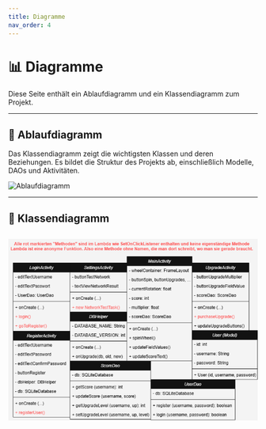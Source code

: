 ```yaml
---
title: Diagramme
nav_order: 4
---
```


# 📊 Diagramme

Diese Seite enthält ein Ablaufdiagramm und ein Klassendiagramm zum Projekt.

---

## 🧱 Ablaufdiagramm

Das Klassendiagramm zeigt die wichtigsten Klassen und deren Beziehungen. Es bildet die Struktur des Projekts ab, einschließlich Modelle, DAOs und Aktivitäten.

![Ablaufdiagramm](Final_Ablaufdiagramm_Glücksrad.png)

---

## 🔁 Klassendiagramm

![Klassendiagramm](klassendiagramm.png)
---